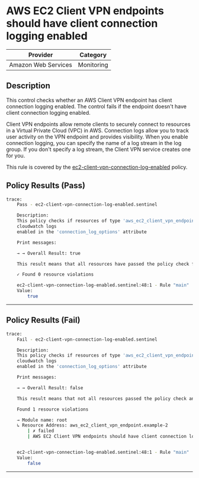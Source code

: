 # AWS EC2 Client VPN endpoints should have client connection logging enabled

| Provider            | Category   |
|---------------------|------------|
| Amazon Web Services | Monitoring |

## Description

This control checks whether an AWS Client VPN endpoint has client connection logging enabled. The control fails if the endpoint doesn't have client connection logging enabled.

Client VPN endpoints allow remote clients to securely connect to resources in a Virtual Private Cloud (VPC) in AWS. Connection logs allow you to track user activity on the VPN endpoint and provides visibility. When you enable connection logging, you can specify the name of a log stream in the log group. If you don't specify a log stream, the Client VPN service creates one for you.

This rule is covered by the [ec2-client-vpn-connection-log-enabled](https://github.com/hashicorp/policy-library-NIST-Policy-Set-for-AWS-Terraform/blob/main/policies/ec2/ec2-client-vpn-connection-log-enabled.sentinel) policy.

## Policy Results (Pass)
```bash
trace:
    Pass - ec2-client-vpn-connection-log-enabled.sentinel

    Description:
    This policy checks if resources of type 'aws_ec2_client_vpn_endpoint' have the
    cloudwatch logs
    enabled in the 'connection_log_options' attribute

    Print messages:

    → → Overall Result: true

    This result means that all resources have passed the policy check for the policy ec2-client-vpn-connection-log-enabled.

    ✓ Found 0 resource violations

    ec2-client-vpn-connection-log-enabled.sentinel:48:1 - Rule "main"
    Value:
        true

```

---

## Policy Results (Fail)
```bash
trace:
    Fail - ec2-client-vpn-connection-log-enabled.sentinel

    Description:
    This policy checks if resources of type 'aws_ec2_client_vpn_endpoint' have the
    cloudwatch logs
    enabled in the 'connection_log_options' attribute

    Print messages:

    → → Overall Result: false

    This result means that not all resources passed the policy check and the protected behavior is not allowed for the policy ec2-client-vpn-connection-log-enabled.

    Found 1 resource violations

    → Module name: root
    ↳ Resource Address: aws_ec2_client_vpn_endpoint.example-2
        | ✗ failed
        | AWS EC2 Client VPN endpoints should have client connection logging enabled. Refer to https://docs.aws.amazon.com/securityhub/latest/userguide/ec2-controls.html#ec2-51 for more details.


    ec2-client-vpn-connection-log-enabled.sentinel:48:1 - Rule "main"
    Value:
        false

```
---